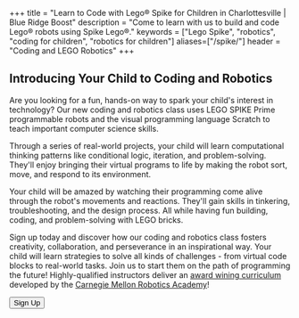 +++
title = "Learn to Code with Lego&reg; Spike for Children in Charlottesville | Blue Ridge Boost"
description = "Come to learn with us to build and code Lego&reg; robots using Spike Lego&reg;."
keywords = ["Lego Spike", "robotics",  "coding for children", "robotics for children"]
aliases=["/spike/"]
header = "Coding and LEGO Robotics"
+++

<p></p>

<div class="container"> 
    <div class="row">
        <div class="col">
            <h2>Introducing Your Child to Coding and Robotics</h2>
            <p>Are you looking for a fun, hands-on way to spark your child's interest in technology? Our new coding and robotics class uses LEGO SPIKE Prime programmable robots and the visual programming language Scratch to teach important computer science skills.</p><p>
            Through a series of real-world projects, your child will learn computational thinking patterns like conditional logic, iteration, and problem-solving. They'll enjoy bringing their virtual programs to life by making the robot sort, move, and respond to its environment.</p><p>
            Your child will be amazed by watching their programming come alive through the robot's movements and reactions. They'll gain skills in tinkering, troubleshooting, and the design process. All while having fun building, coding, and problem-solving with LEGO bricks.</p><p>
            Sign up today and discover how our coding and robotics class fosters creativity, collaboration, and perseverance in an inspirational way. Your child will learn strategies to solve all kinds of challenges - from virtual code blocks to real-world tasks. Join us to start them on the path of programming the future!
            Highly-qualified instructors deliver an <a href="https://www.cs2n.org/u/track_progress?id=729">award wining curriculum</a> developed by the <a href="https://www.cmu.edu/roboticsacademy/">Carnegie Mellon Robotics Academy</a>!</p>
            <p><a href="https://spring-24-coding-and-lego-robotics.cheddarup.com"><button class="button-8s" role="button">Sign Up</button></a></p>
        </div>
    </div>
</div>

